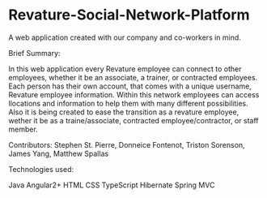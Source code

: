 # Revature-Social-Network-Platform

A web application created with our company and co-workers in mind.

Brief Summary:

In this web application every Revature employee can connect to other employees, whether it be an associate, a trainer, or contracted employees. Each person has their own account, that comes with a unique username, Revature employee information. Within this network employees can access llocations and information to help them with many different possibilities. Also it is being created to ease the transition as a revature employee, wether it be as a traine/associate, contracted employee/contractor, or staff member.


Contributors: Stephen St. Pierre, Donneice Fontenot, Triston Sorenson, James Yang, Matthew Spallas 

Technologies used:

Java
Angular2+
HTML
CSS
TypeScript
Hibernate
Spring MVC
